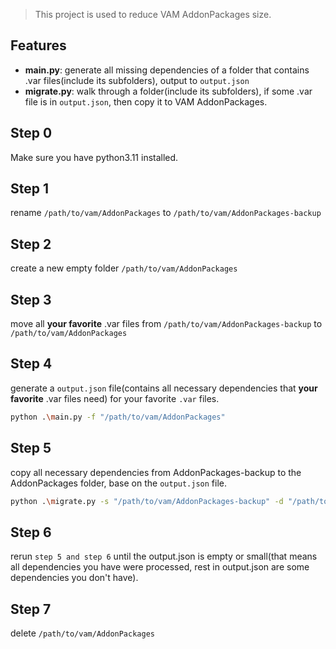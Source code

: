 > This project is used to reduce VAM AddonPackages size.

## Features
* **main.py**: generate all missing dependencies of a folder that contains .var files(include its subfolders), output to `output.json`
* **migrate.py**: walk through a folder(include its subfolders), if some .var file is in `output.json`, then copy it to VAM AddonPackages.


## Step 0
Make sure you have python3.11 installed.

## Step 1
rename `/path/to/vam/AddonPackages` to `/path/to/vam/AddonPackages-backup`

## Step 2
create a new empty folder `/path/to/vam/AddonPackages`

## Step 3
move all **your favorite** .var files from `/path/to/vam/AddonPackages-backup` to `/path/to/vam/AddonPackages`

## Step 4
generate a `output.json` file(contains all necessary dependencies that **your favorite** .var files need) for your favorite `.var` files.
```sh
python .\main.py -f "/path/to/vam/AddonPackages"
```

## Step 5
copy all necessary dependencies from AddonPackages-backup to the AddonPackages folder, base on the `output.json` file.
```sh
python .\migrate.py -s "/path/to/vam/AddonPackages-backup" -d "/path/to/vam/AddonPackages"
```

## Step 6
rerun `step 5 and step 6` until the output.json is empty or small(that means all dependencies you have were processed, rest in output.json are some dependencies you don't have).

## Step 7
delete `/path/to/vam/AddonPackages`